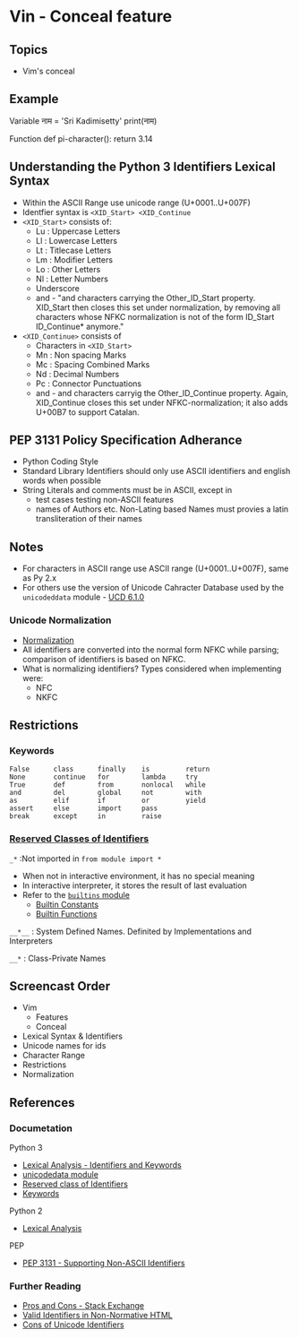 # Vin - Conceal feature

## Topics 
- Vim's conceal

## Example
Variable
    नाम = 'Sri Kadimisetty'
    print(नाम)

Function
    def pi-character():
        return 3.14

## Understanding the Python 3 Identifiers Lexical Syntax
- Within the ASCII Range use unicode range (U+0001..U+007F)
- Identfier syntax is `<XID_Start> <XID_Continue`
- `<XID_Start>` consists of:
    * Lu : Uppercase Letters
    * Ll : Lowercase Letters
    * Lt : Titlecase Letters
    * Lm : Modifier Letters
    * Lo : Other Letters
    * Nl : Letter Numbers
    * Underscore
    * and - 
        "and characters carrying the Other_ID_Start property. XID_Start then closes this set under normalization, by removing all characters whose NFKC normalization is not of the form ID_Start ID_Continue* anymore."
- `<XID_Continue>` consists of
    * Characters in `<XID_Start>`
    * Mn : Non spacing Marks
    * Mc : Spacing Combined Marks
    * Nd : Decimal Numbers
    * Pc : Connector Punctuations
    * and - 
        and characters carryig the Other_ID_Continue property. Again, XID_Continue closes this set under NFKC-normalization; it also adds U+00B7 to support Catalan.

## PEP 3131 Policy Specification Adherance
- Python Coding Style
- Standard Library Identifiers should only use ASCII identifiers and english words when possible
- String Literals and comments must be in ASCII, except in
    * test cases testing non-ASCII features
    * names of Authors etc. Non-Lating based Names must provies a latin transliteration of their names


## Notes
- For characters in ASCII range use ASCII range (U+0001..U+007F), same as Py 2.x
- For others use the version of Unicode Cahracter Database used by the `unicodeddata` module - [UCD 6.1.0](http://www.unicode.org/Public/6.1.0/ucd/)
### Unicode Normalization
- [Normalization](http://en.wikipedia.org/wiki/Unicode_equivalence#Normalization)
- All identifiers are converted into the normal form NFKC while parsing; comparison of identifiers is based on NFKC.
- What is normalizing identifiers? Types considered when implementing were:
    * NFC
    * NKFC

## Restrictions
### Keywords
    False      class      finally    is         return
    None       continue   for        lambda     try
    True       def        from       nonlocal   while
    and        del        global     not        with
    as         elif       if         or         yield
    assert     else       import     pass
    break      except     in         raise

### [Reserved Classes of Identifiers](http://docs.python.org/2/reference/simple_stmts.html#import)
`_*`
:Not imported in `from module import *`
- When not in interactive environment, it has no special meaning
- In interactive interpreter, it stores the result of last evaluation
- Refer to the [`builtins` module](http://docs.python.org/3/library/builtins.html#module-builtins)
    * [Builtin Constants](http://docs.python.org/3/library/constants.html#built-in-constants)
    * [Builtin Functions](http://docs.python.org/3/library/functions.html#built-in-functions)

`__*__`
: System Defined Names. Definited by Implementations and Interpreters

`__*`
: Class-Private Names

## Screencast Order
- Vim 
    * Features
    * Conceal
- Lexical Syntax & Identifiers
- Unicode names for ids
- Character Range
- Restrictions
- Normalization


## References
### Documetation
Python 3
- [Lexical Analysis - Identifiers and Keywords](http://docs.python.org/3/reference/lexical_analysis.html#identifiers)
- [unicodedata module](http://docs.python.org/3/library/unicodedata.html#module-unicodedata)
- [Reserved class of Identifiers](http://docs.python.org/3/reference/lexical_analysis.html#reserved-classes-of-identifiers)
- [Keywords](http://docs.python.org/3/reference/lexical_analysis.html#keywords)

Python 2
- [Lexical Analysis](http://docs.python.org/2/reference/lexical_analysis.html#identifiers)

PEP
- [PEP 3131 - Supporting Non-ASCII Identifiers](http://www.python.org/dev/peps/pep-3131/)

### Further Reading
- [Pros and Cons - Stack Exchange](http://programmers.stackexchange.com/questions/16010/is-it-bad-to-use-unicode-characters-in-variable-names)
- [Valid Identifiers in Non-Normative HTML](http://www.dcl.hpi.uni-potsdam.de/home/loewis/table-3131.html)
- [Cons of Unicode Identifiers](http://mail.python.org/pipermail/python-3000/2007-June/008161.html)
